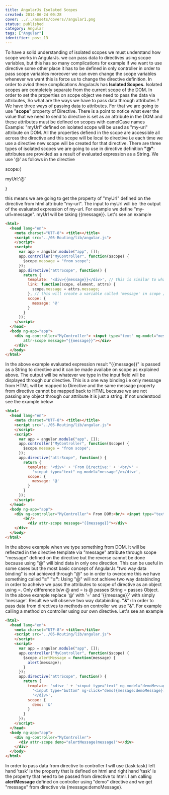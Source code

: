 ```yaml
---
title: AngularJs Isolated Scopes
created: 2014-06-24 00:28
cover: ../../assets/covers//angular1.png
status: published
category: Angular
tags: ["Angular"]
identifier: post_13
---
```

To have a solid understanding of isolated scopes we must understand how scope works in AngularJs. we can pass data to directives using scope variables, but this has so many compilcations for example if we want to use directive some other place it has to be defined in only controller in order to pass scope variables moreover we can even change the scope variables whenever we want this is force us to change the directive definition. In order to aviod these complications AngularJs has **Isolated Scopes.** Isolated scopes are completely separate from the current scope of the DOM. In order to set the properties on scope object we need to pass the data via attributes, So what are the ways we have to pass data through attributes ? We have three ways of passing data to attributes. For that we are going to use "**scope**" property of Directive. There is a point to notice what ever the value that we need to send to directive is set as an attribute in the DOM and these attributes must be defined on scopes with camelCase names Example: "myUrl" defined on isolated scope will be used as "my-url" attribute on DOM. All the properties defiend in the scope are accessible all across the directive and this scope will be local to directive i.e each time we use a directive new scope will be created for that directive.  There are three types of isolated scopes we are going to use in directive definition **"@"**: attributes are provided as a result of evaluated expression as a String. We use '@' as follows in the directive 

scope:{

myUrl:'@'

}

this means we are going to get the property of "myUrl" defined on the directive from html attribute "my-url". The input to myUrl will be  the output of the evaluated expression of my-url. For example we define "my-url=message". myUrl will be taking {{message}}. Let's see an example

```html
<html>
  <head lang="en">
    <meta charset="UTF-8"> <title></title>
    <script src="../05-Routing/lib/angular.js">
    </script>
    <script>
      var app = angular.module("app", []);
      app.controller("MyController", function($scope) {
        $scope.message = "from scope";
      });
      app.directive("attrScope", function() {
        return {
          template: '<div>{{message}}</div>', // this is similar to what we done in scope property below, but we used link function,
          link: function(scope, element, attrs) {
            scope.message = attrs.message;
          }, // this will create a variable called 'message' in scope // and read attribute called scope form html and evaluate it as String
          scope: {
            message: '@'
          }
        }
      });
    </script>
  </head>
  <body ng-app="app">
    <div ng-controller="MyController"> <input type="text" ng-model="message" /> <div
        attr-scope message="{{message}}"></div>
    </div>
  </body>
</html>
```

In the above example evaluated expression result "{{message}}" is passed as a String to directive and it can be made availabe on scope as explained above. The output will be whatever we type in the input field will be displayed through our directive. This is a one way binding i.e only message from HTML will be mapped to Directive and the same message property from directive cannot be mapped back to HTML because we are not passing any object through our attribute it is just a string. If not understood see the example below

```html
<html>
  <head lang="en">
    <meta charset="UTF-8"> <title></title>
    <script src="../05-Routing/lib/angular.js">
    </script>
    <script>
      var app = angular.module("app", []);
      app.controller("MyController", function($scope) {
        $scope.message = "from scope";
      });
      app.directive("attrScope", function() {
        return {
          template: '<div>' + 'From Directive:' + '<br/>' +
            '<input type="text" ng-model="message"/></div>',
          scope: {
            message: '@'
          }
        }
      });
    </script>
  </head>
  <body ng-app="app">
    <div ng-controller="MyController"> From DOM:<br/> <input type="text" ng-model="message" />
        <br/>
          <div attr-scope message="{{message}}"></div>
    </div>
  </body>
</html>
```

In the above example when we type something from DOM. It will be reflected in the directive template via "message" attribute through scope "message" defined on the directive but the reverse cannot be done because using "@" will bind data in only one direction. This can be useful in some cases but the most basic concept of AngularJs "two way data binding" is not achieved through "@" so in order to overcome this we have something called "__=__" __"=":__ Using "@" will not achieve two way databinding in order to acheive we pass the attributes to scope of directive as an object using =. Only difference b/w @ and = is @ passes String = passes Object. In the above example replace '@' with '=' and '{{message}}' with simply 'message'. Result we will observe two way databinding. __"&":__ In order to pass data from directives to methods on controller we use "&". For example calling a method on controller using our own directive. Let's see an example

```html
<html>
  <head lang="en">
    <meta charset="UTF-8"> <title></title>
    <script src="../05-Routing/lib/angular.js">
    </script>
    <script>
      var app = angular.module("app", []);
      app.controller("MyController", function($scope) {
        $scope.alertMessage = function(message) {
          alert(message);
        }
      });
      app.directive("attrScope", function() {
        return {
          template: '<div> ' + '<input type="text" ng-model="demoMessage"/>' +
            '<input type="button" ng-click="demo({message:demoMessage})">Click Me</input>' +
            '</div>',
          scope: {
            demo: '&'
          }
        }
      });
    </script>
  </head>
  <body ng-app="app">
    <div ng-controller="MyController">
      <div attr-scope demo="alertMessage(message)"></div>
    </div>
  </body>
</html>
```

In order to pass data from directive to controller I will use {task:task} left hand 'task' is the property that is defined on html and right hand 'task' is the property that need to be passed from directive to html. I am calling **alertMessage** defined on controller using "demo" directive and we get "message" from directive via {message:demoMessage}.